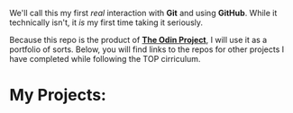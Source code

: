 We'll call this my first _real_ interaction with **Git** and using **GitHub**. While it technically isn't, it _is_ my first time taking it seriously.

Because this repo is the product of [**The Odin Project**](https://www.theodinproject.com), I will use it as a portfolio of sorts. Below, you will find links to the repos for other projects I have completed while following the TOP cirriculum.

# My Projects:
